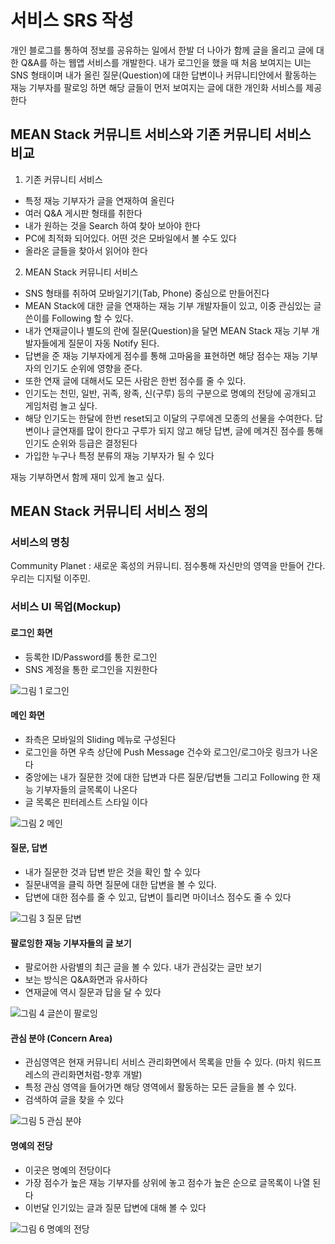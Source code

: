# 서비스 SRS 작성

개인 블로그를 통하여 정보를 공유하는 일에서 한발 더 나아가 함께 글을 올리고 글에 대한 Q&A를 하는 웹앱 서비스를 개발한다. 내가 로그인을 했을 때 처음 보여지는 UI는 SNS 형태이며 내가 올린 질문(Question)에 대한 답변이나 커뮤니티안에서 활동하는 재능 기부자를 팔로잉 하면 해당 글들이 먼저 보여지는 글에 대한 개인화 서비스를 제공한다 

## MEAN Stack 커뮤니트 서비스와 기존 커뮤니티 서비스 비교 

1. 기존 커뮤니티 서비스
  - 특정 재능 기부자가 글을 연재하여 올린다
  - 여러 Q&A 게시판 형태를 취한다  
  - 내가 원하는 것을 Search 하여 찾아 보아야 한다 
  - PC에 최적화 되어있다. 어떤 것은 모바일에서 볼 수도 있다
  - 올라온 글들을 찾아서 읽어야 한다 

2. MEAN Stack 커뮤니티 서비스 
  - SNS 형태를 취하여 모바일기기(Tab, Phone) 중심으로 만들어진다 
  - MEAN Stack에 대한 글을 연재하는 재능 기부 개발자들이 있고, 이중 관심있는 글쓴이를 Following 할 수 있다.
  - 내가 연재글이나 별도의 란에 질문(Question)을 달면 MEAN Stack 재능 기부 개발자들에게 질문이 자동 Notify 된다. 
  - 답변을 준 재능 기부자에게 점수를 통해 고마움을 표현하면 해당 점수는 재능 기부자의 인기도 순위에 영향을 준다.
  - 또한 연재 글에 대해서도 모든 사람은 한번 점수를 줄 수 있다.
  - 인기도는 천민, 일반, 귀족, 왕족, 신(구루) 등의 구분으로 명예의 전당에 공개되고 게임처럼 놀고 싶다. 
  - 해당 인기도는 한달에 한번 reset되고 이달의 구루에겐 모종의 선물을 수여한다.
    답변이나 글연재를 많이 한다고 구루가 되지 않고 해당 답변, 글에 메겨진 점수를 통해 인기도 순위와 등급은 결정된다 
  - 가입한 누구나 특정 분류의 재능 기부자가 될 수 있다 
   
재능 기부하면서 함께 재미 있게 놀고 싶다. 


## MEAN Stack 커뮤니티 서비스 정의

### 서비스의 명칭 
  Community Planet : 새로운 혹성의 커뮤니티. 점수통해 자신만의 영역을 만들어 간다. 우리는 디지털 이주민.
  
### 서비스 UI 목업(Mockup)      

#### 로그인 화면 
  - 등록한 ID/Password를 통한 로그인 
  - SNS 계정을 통한 로그인을 지원한다 

![그림 1 로그인](./images/srs_login.png)

#### 메인 화면 
  - 좌측은 모바일의 Sliding 메뉴로 구성된다 
  - 로그인을 하면 우측 상단에 Push Message 건수와 로그인/로그아웃 링크가 나온다 
  - 중앙에는 내가 질문한 것에 대한 답변과 다른 질문/답변들 그리고 Following 한 재능 기부자들의 글목록이 나온다
  - 글 목록은 핀터레스트 스타일 이다 

![그림 2 메인](./images/srs_main.png)

#### 질문, 답변
  - 내가 질문한 것과 답변 받은 것을 확인 할 수 있다 
  - 질문내역을 클릭 하면 질문에 대한 답변을 볼 수 있다. 
  - 답변에 대한 점수를 줄 수 있고, 답변이 틀리면 마이너스 점수도 줄 수 있다 

![그림 3 질문 답변](./images/srs_qna.png)

#### 팔로잉한 재능 기부자들의 글 보기
  - 팔로어한 사람별의 최근 글을 볼 수 있다. 내가 관심갖는 글만 보기 
  - 보는 방식은 Q&A화면과 유사하다 
  - 연재글에 역시 질문과 답을 달 수 있다 

![그림 4 글쓴이 팔로잉](./images/srs_following.png)
 
#### 관심 분야 (Concern Area)
  - 관심영역은 현재 커뮤니티 서비스 관리화면에서 목록을 만들 수 있다. (마치 워드프레스의 관리화면처럼-향후 개발)
  - 특정 관심 영역을 들어가면 해당 영역에서 활동하는 모든 글들을 볼 수 있다.
  - 검색하여 글을 찾을 수 있다 

![그림 5 관심 분야](./images/srs_concern_area.png)

#### 명예의 전당
  - 이곳은 명예의 전당이다 
  - 가장 점수가 높은 재능 기부자를 상위에 놓고 점수가 높은 순으로 글목록이 나열 된다 
  - 이번달 인기있는 글과 질문 답변에 대해 볼 수 있다 

![그림 6 명예의 전당](./images/srs_guru.png)


